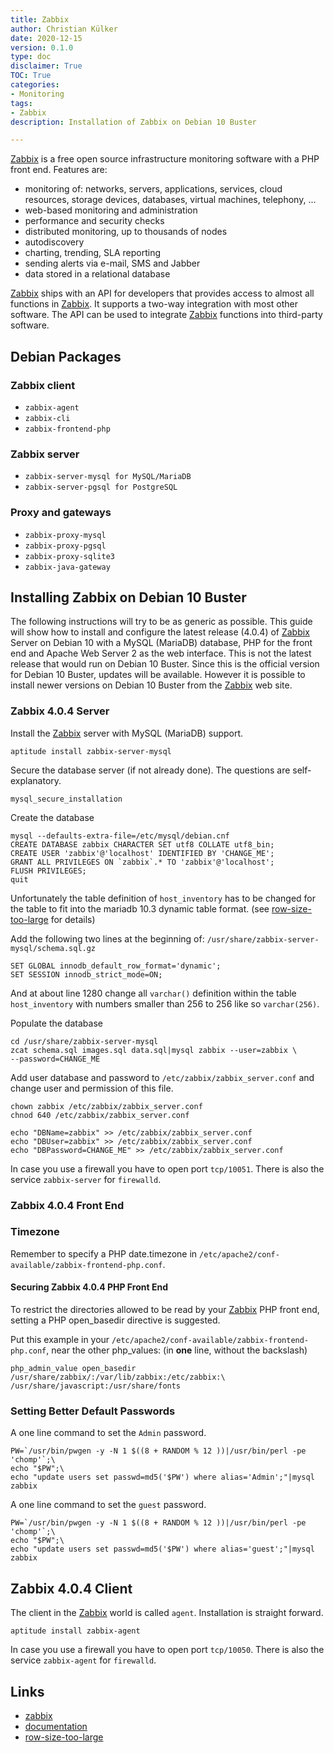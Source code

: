 ```yaml
---
title: Zabbix
author: Christian Külker
date: 2020-12-15
version: 0.1.0
type: doc
disclaimer: True
TOC: True
categories:
- Monitoring
tags:
- Zabbix
description: Installation of Zabbix on Debian 10 Buster

---
```


[Zabbix] is a free open source infrastructure monitoring software
with a PHP front end. Features are:

- monitoring of: networks, servers, applications, services, cloud resources,
  storage devices, databases, virtual machines, telephony, ...
- web-based monitoring and administration
- performance and security checks
- distributed monitoring, up to thousands of nodes
- autodiscovery
- charting, trending, SLA reporting
- sending alerts via e-mail, SMS and Jabber
- data stored in a relational database

[Zabbix] ships with an API for developers that provides access to almost all
functions in [Zabbix]. It supports a two-way integration with most other
software. The API can be used to integrate [Zabbix] functions into third-party
software.

## Debian Packages

### Zabbix client

- `zabbix-agent`
- `zabbix-cli`
- `zabbix-frontend-php`

### Zabbix server

- `zabbix-server-mysql for MySQL/MariaDB`
- `zabbix-server-pgsql for PostgreSQL`

### Proxy and gateways

- `zabbix-proxy-mysql`
- `zabbix-proxy-pgsql`
- `zabbix-proxy-sqlite3`
- `zabbix-java-gateway`

## Installing Zabbix on Debian 10 Buster

The following instructions will try to be as generic as possible. This guide
will show how to install and configure the latest release (4.0.4) of [Zabbix]
Server on Debian 10 with a MySQL (MariaDB) database, PHP for the front end and
Apache Web Server 2 as the web interface. This is not the latest release that
would run on Debian 10 Buster. Since this is the official version for Debian 10
Buster, updates will be available. However it is possible to install newer
versions on Debian 10 Buster from the [Zabbix] web site.

### Zabbix 4.0.4 Server

Install the [Zabbix] server with MySQL (MariaDB) support.

```shell
aptitude install zabbix-server-mysql
```

Secure the database server (if not already done). The questions are
self-explanatory.

```shell
mysql_secure_installation
```

Create the database

```shell
mysql --defaults-extra-file=/etc/mysql/debian.cnf
CREATE DATABASE zabbix CHARACTER SET utf8 COLLATE utf8_bin;
CREATE USER 'zabbix'@'localhost' IDENTIFIED BY 'CHANGE_ME';
GRANT ALL PRIVILEGES ON `zabbix`.* TO 'zabbix'@'localhost';
FLUSH PRIVILEGES;
quit
```

Unfortunately the table definition of `host_inventory` has to be changed for
the table to fit into the mariadb 10.3 dynamic table format.  (see
[row-size-too-large] for details)

Add the following two lines at the beginning of:
`/usr/share/zabbix-server-mysql/schema.sql.gz`

```
SET GLOBAL innodb_default_row_format='dynamic';
SET SESSION innodb_strict_mode=ON;
```

And at about line 1280 change all `varchar()` definition within the table
`host_inventory` with numbers smaller than 256 to 256 like so `varchar(256)`.


Populate the database

```shell
cd /usr/share/zabbix-server-mysql
zcat schema.sql images.sql data.sql|mysql zabbix --user=zabbix \
--password=CHANGE_ME
```

Add user database and password to `/etc/zabbix/zabbix_server.conf` and change
user and permission of this file.

```shell
chown zabbix /etc/zabbix/zabbix_server.conf
chnod 640 /etc/zabbix/zabbix_server.conf
```

```shell
echo "DBName=zabbix" >> /etc/zabbix/zabbix_server.conf
echo "DBUser=zabbix" >> /etc/zabbix/zabbix_server.conf
echo "DBPassword=CHANGE_ME" >> /etc/zabbix/zabbix_server.conf
```

In case you use a firewall you have to open port `tcp/10051`. There is also the
service `zabbix-server` for `firewalld`.

### Zabbix 4.0.4 Front End

### Timezone

Remember to specify a PHP date.timezone in
`/etc/apache2/conf-available/zabbix-frontend-php.conf`.

#### Securing Zabbix 4.0.4 PHP Front End

To restrict the directories allowed to be read by your [Zabbix] PHP front end,
setting a PHP open_basedir directive is suggested.

Put this example in your
`/etc/apache2/conf-available/zabbix-frontend-php.conf`, near the other
php_values: (in **one** line, without the backslash)

```
php_admin_value open_basedir /usr/share/zabbix/:/var/lib/zabbix:/etc/zabbix:\
/usr/share/javascript:/usr/share/fonts
```

### Setting Better Default Passwords

A one line command to set the `Admin` password.

```shell
PW=`/usr/bin/pwgen -y -N 1 $((8 + RANDOM % 12 ))|/usr/bin/perl -pe 'chomp'`;\
echo "$PW";\
echo "update users set passwd=md5('$PW') where alias='Admin';"|mysql zabbix
```

A one line command to set the `guest` password.

```shell
PW=`/usr/bin/pwgen -y -N 1 $((8 + RANDOM % 12 ))|/usr/bin/perl -pe 'chomp'`;\
echo "$PW";\
echo "update users set passwd=md5('$PW') where alias='guest';"|mysql zabbix
```

## Zabbix 4.0.4 Client

The client in the [Zabbix] world is called `agent`. Installation is straight
forward.

```shell
aptitude install zabbix-agent
```

In case you use a firewall you have to open port `tcp/10050`. There is also the
service `zabbix-agent` for `firewalld`.

## Links

- [zabbix]
- [documentation]
- [row-size-too-large]

[zabbix]: https://www.zabbix.com/
[documentation]:  https://www.zabbix.com/documentation/current/manual
[row-size-too-large]: https://mariadb.com/kb/en/troubleshooting-row-size-too-large-errors-with-innodb/
